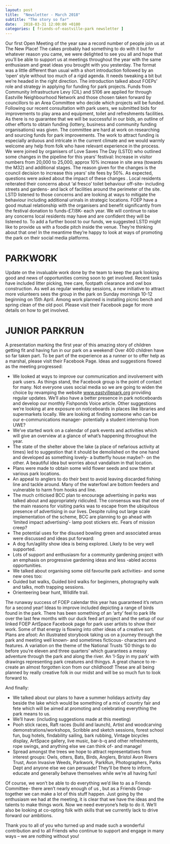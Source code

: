 ```yaml
---
layout: post
title:  "Newsletter - March 2018"
subtitle: "The story so far"
date:   2018-03-31 12:00:00 +0100
categories: [ friends-of-eastville-park newsletter ]
---
```


Our first Open Meeting of the year saw a record number of people join us at The New Place! The cakes probably had something to do with it but for whatever reason you came, we were delighted to see you all and hope that you’ll be able to support us at meetings throughout the year with the same enthusiasm and great ideas you brought with you yesterday.
The format was a little different than usual with a short introduction followed by an ‘open’ style without too much of a rigid agenda. It needs tweaking a bit but we’re headed in the right direction.
The introduction talked about FOEPs’ role and strategy in applying for funding for park projects. Funds from Community Infrastructure Levy (CIL) and S106 are applied for through Eastville Neighbourhood Network  and  those chosen taken forward by councillors to an Area Committee who decide which projects will be funded. Following our recent consultation with park users, we submitted bids for improvements to play area and equipment, toilet and refreshments facilities. As there is no guarantee that we will be successful in our bids, an outline of other efforts to obtain funding (lottery, business and community funding organisations) was given. The committee are hard at work on researching and sourcing funds for park improvements. The work to attract funding is especially arduous and intricate in the current climate and we would warmly welcome any help from folk who have relevant experience in the process.
We were joined by organisers of Love Saves The Day (LSTD) who outlined some changes in the pipeline for this years’ festival:
Increase in visitor numbers from 20,000 to 25,000, approx 10% increase in site area (towards the M32) and additional stages. The reason given for the changes is the council decision to increase this years’ site fees by 50%. As expected, questions were asked about the impact of these changes . Local residents reiterated their concerns about ‘al fresco’ toilet behaviour off-site- including streets and gardens- and  lack of facilities around the perimeter of the site. LSTD listened to those concerns and are looking at ways to mitigate the behaviour including additional urinals in strategic locations.
FOEP have a good mutual relationship with the organisers and benefit significantly from the festival donation to funds-£7/8K- each year. We will continue to raise any concerns local residents may have and are confident they will be listened to. To add a further boost to our funds, we suggested LSTD might like to provide us with a foodie pitch inside the venue. They’re thinking about that one! In the meantime they’re happy to look at ways of promoting the park on their social media platforms.

# PARKWORK

Update on the invaluable work done by the team to keep the park looking good and news of opportunities coming soon to get involved. Recent tasks have included litter picking, tree care, footpath clearance and owl box construction. As well as regular weekday sessions, a new initiative to attract more volunteers sees the group in the park on Sunday mornings 10-12 beginning on 15th April. Among work planned is installing picnic bench and spring clean of the old pool. Please visit their Facebook page for more details on how to get involved.

# JUNIOR PARKRUN

A presentation marking the first year of this amazing story of children getting fit and having fun in our park on a weekend! Over 400 children have so far taken part. To be part of the experience as a runner or to offer help as a marshal, please visit their Facebook Page.
Ideas and suggestions flowed as the meeting progressed:
* We looked at ways to improve our communication and involvement with park users. As things stand, the Facebook group is the point of contact for many. Not everyone uses social media so we are going to widen the choice by revamping the website www.eastvillepark.org providing regular updates. We’ll also have a better presence in park noticeboards and develop our monthly Fishponds Voice article. Other suggestions we’re looking at are exposure on noticeboards in places like libraries and supermarkets locally. We are looking at finding someone who can be our e-communications manager- potentially a student internship from UWE?
* We’ve started work on a calendar of park events and activities which will give an overview at a glance of what’s happening throughout the year.
* The state of the shelter above the lake (a place of nefarious activity at times) led to suggestion that it should be demolished on the one hand and developed as something lovely- a butterfly house maybe?- on the other. A beautiful idea but worries about vandalism in that location.
* Plans were made to obtain some wild flower seeds and sow them at various park locations.
* An appeal to anglers to do their best to avoid leaving discarded fishing line and tackle around. Many of the waterfowl are bottom feeders and vulnerable to harm from hooks and line.
* The much criticised BCC plan to encourage advertising in parks was talked about and appropriately ridiculed. The consensus was that one of the main reasons for visiting parks was to escape from the ubiquitous presence of advertising in our lives. Despite ruling out large scale implementation of the scheme, BCC are planning to go ahead with ‘limited impact advertising’- lamp post stickers etc. Fears of mission creep?
* The potential uses for the disused  bowling green and associated areas were discussed and ideas put forward:
* A dog fun/agility show idea is being explored. Likely to be very well supported.
* Lots of support and enthusiasm for a community gardening project with an emphasis on progressive gardening ideas and less -abled access opportunities.
* We talked about organising some old favourite park activities- and some new ones too:
* Guided bat walks, Guided bird walks for beginners, photography walk and talks, moth trapping sessions.
* Orienteering bear hunt, Wildlife trail.

The runaway success of FOEP calendar this year has guaranteed it’s return for a second year! Ideas to improve included depicting a range of birds found in the park.
There has been something of an ‘arty’ feel to park life over the last few months with our duck feed art project and the setup of our linked FOEP ArtSpace Facebook page for park user artists to show their work. Some of that energy is flowing into other ideas of a creative sort. Plans are afoot:
An illustrated storybook taking us on a journey through the park and meeting well known- and sometimes ficticous- characters and features.
A variation on the theme of the National Trusts ’50 things to do before you’re eleven and three quarters’ which guarantees a messy adventure through the park and along the river.
An ‘I-Spy in my park’ with drawings representing park creatures and thingys. A great chance to re-create an almost forgotten icon from our childhood!
These are all being planned by really creative folk in our midst and will be so much fun to look forward to.

And finally:
* We talked about our plans to have a summer holidays activity day beside the lake which would be something of a mix of country fair and fete which will be aimed at promoting and celebrating everything the park means to us.
* We’ll have: (including suggestions made at this meeting)
* Pooh stick races, Raft races (build and launch), Artist and woodcarving demonstrations/workshops, Scribble and sketch sessions, forest school fun, bug hotels, findability sailing, bark rubbing, Vintage bicycles display, ArtSpace gallery, live music, bar-b-q  and other refreshments, rope swings, and anything else we can think of- and manage!
* Spread amongst the trees we hope to attract representatives from interest groups: Owls, otters, Bats, Birds, Anglers, Bristol Avon Rivers Trust, Avon Invasive Weeds, Parkwork,  ParkRun,  Photographers, Parks Dept and anyone else we can persuade! They’ll be there to inform, educate and generally behave themselves while we’re all having fun! 

Of course, we won’t be able to do everything we’d like to as a Friends Committee- there aren’t nearly enough of us , but as a Friends Group- together we can make a lot of this stuff happen. Just going by the enthusiasm we had at the meeting, it is clear that we have the ideas and the talents to make things work. Now we need everyone’s help to do it. We’ll also be looking at co-opting folk with skills that we currently lack to drive forward our ambitions.

Thank you to all of you who turned up and made such a wonderful contribution and to all Friends who continue to support and engage in many ways – we are nothing without you!

